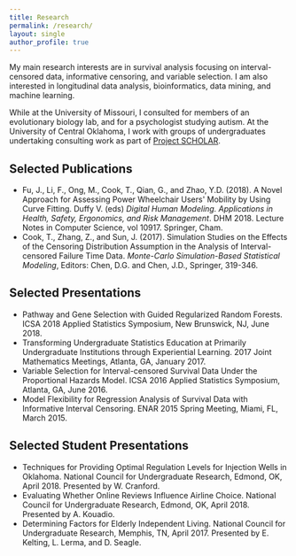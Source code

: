 ```yaml
---
title: Research
permalink: /research/
layout: single
author_profile: true
---
```


My main research interests are in survival analysis focusing on interval-censored data, informative censoring, and variable selection.  I am also interested in longitudinal data analysis, bioinformatics, data mining, and machine learning.

While at the University of Missouri, I consulted for members of an evolutionary biology lab, and for a psychologist studying autism.  At the University of Central Oklahoma, I work with groups of undergraduates undertaking consulting work as part of [Project SCHOLAR](http://math.uco.edu/resources/scholar/index.html).

## Selected Publications
* Fu, J., Li, F., Ong, M., Cook, T., Qian, G., and Zhao, Y.D. (2018). A Novel Approach for Assessing Power Wheelchair Users' Mobility by Using Curve Fitting. Duffy V. (eds) *Digital Human Modeling. Applications in Health, Safety, Ergonomics, and Risk Management*. DHM 2018. Lecture Notes in Computer Science, vol 10917. Springer, Cham.
* Cook, T., Zhang, Z., and Sun, J. (2017). Simulation Studies on the Effects of the Censoring Distribution Assumption in the Analysis of Interval-censored Failure Time Data. *Monte-Carlo Simulation-Based Statistical Modeling*, Editors: Chen, D.G. and Chen, J.D., Springer, 319-346.

## Selected Presentations
* Pathway and Gene Selection with Guided Regularized Random Forests.  ICSA 2018 Applied Statistics Symposium, New Brunswick, NJ, June 2018.
* Transforming Undergraduate Statistics Education at Primarily Undergraduate Institutions through Experiential Learning.  2017 Joint Mathematics Meetings, Atlanta, GA, January 2017.
* Variable Selection for Interval-censored Survival Data Under the Proportional Hazards Model. ICSA 2016 Applied Statistics Symposium, Atlanta, GA, June 2016.
* Model Flexibility for Regression Analysis of Survival Data with Informative Interval Censoring.  ENAR 2015 Spring Meeting, Miami, FL, March 2015.

## Selected Student Presentations
* Techniques for Providing Optimal Regulation Levels for Injection Wells in Oklahoma.  National Council for Undergraduate Research, Edmond, OK, April 2018. Presented by W. Cranford.
* Evaluating Whether Online Reviews Influence Airline Choice.  National Council for Undergraduate Research, Edmond, OK, April 2018. Presented by A. Kouadio.
* Determining Factors for Elderly Independent Living. National Council for Undergraduate Research, Memphis, TN, April 2017.  Presented by E. Kelting, L. Lerma, and D. Seagle.
